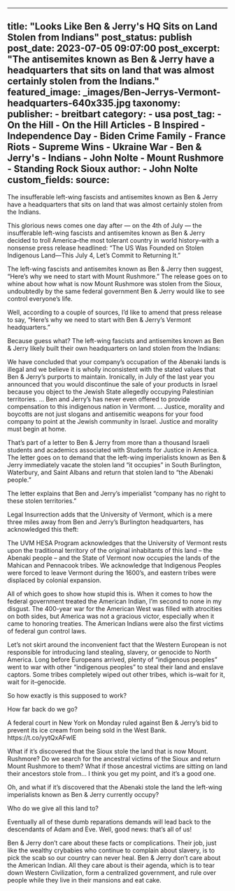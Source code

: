 
---
title: "Looks Like Ben &amp; Jerry&#39;s HQ Sits on Land Stolen from Indians" 
post_status: publish
post_date: 2023-07-05 09:07:00 
post_excerpt: "The antisemites known as Ben &amp; Jerry have a headquarters that sits on land that was almost certainly stolen from the Indians."
featured_image: _images/Ben-Jerrys-Vermont-headquarters-640x335.jpg 
taxonomy:
    publisher:
        - breitbart
    category:
        - usa 
    post_tag:
        - On the Hill
        - On the Hill Articles
        - B Inspired
        - Independence Day
        - Biden Crime Family
        - France Riots
        - Supreme Wins
        - Ukraine War
        - Ben &amp; Jerry&#39;s
        - Indians
        - John Nolte
        - Mount Rushmore
        - Standing Rock Sioux
    author:
        - John Nolte
custom_fields:
    source: 
---
The insufferable left-wing fascists and antisemites known as Ben &amp; Jerry have a headquarters that sits on land that was almost certainly stolen from the Indians.

This glorious news comes one day after — on the 4th of July — the insufferable left-wing fascists and antisemites known as Ben &amp; Jerry decided to troll America–the most tolerant country in world history–with a nonsense press release headlined: “The US Was Founded on Stolen Indigenous Land—This July 4, Let’s Commit to Returning It.”

The left-wing fascists and antisemites known as Ben &amp; Jerry then suggest, “Here’s why we need to start with Mount Rushmore.” The release goes on to whine about how what is now Mount Rushmore was stolen from the Sioux, undoubtedly by the same federal government Ben &amp; Jerry would like to see control everyone’s life.

Well, according to a couple of sources, I’d like to amend that press release to say, “Here’s why we need to start with Ben &amp; Jerry’s Vermont headquarters.”

Because guess what? The left-wing fascists and antisemites known as Ben &amp; Jerry likely built their own headquarters on land stolen from the Indians:

We have concluded that your company’s occupation of the Abenaki lands is illegal and we believe it is wholly inconsistent with the stated values that Ben &amp; Jerry’s purports to maintain. Ironically, in July of the last year you announced that you would discontinue the sale of your products in Israel because you object to the Jewish State allegedly occupying Palestinian territories. … Ben and Jerry’s has never even offered to provide compensation to this indigenous nation in Vermont. … Justice, morality and boycotts are not just slogans and antisemitic weapons for your food company to point at the Jewish community in Israel. Justice and morality must begin at home.

That’s part of a letter to Ben &amp; Jerry from more than a thousand Israeli students and academics associated with Students for Justice in America. The letter goes on to demand that the left-wing imperialists known as Ben &amp; Jerry immediately vacate the stolen land “it occupies” in South Burlington, Waterbury, and Saint Albans and return that stolen land to “the Abenaki people.”

The letter explains that Ben and Jerry’s imperialist “company has no right to these stolen territories.”

Legal Insurrection adds that the University of Vermont, which is a mere three miles away from Ben and Jerry’s Burlington headquarters, has acknowledged this theft:

The UVM HESA Program acknowledges that the University of Vermont rests upon the traditional territory of the original inhabitants of this land – the Abenaki people – and the State of Vermont now occupies the lands of the Mahican and Pennacook tribes. We acknowledge that Indigenous Peoples were forced to leave Vermont during the 1600’s, and eastern tribes were displaced by colonial expansion.

All of which goes to show how stupid this is. When it comes to how the federal government treated the American Indian, I’m second to none in my disgust. The 400-year war for the American West was filled with atrocities on both sides, but America was not a gracious victor, especially when it came to honoring treaties. The American Indians were also the first victims of federal gun control laws.

Let’s not skirt around the inconvenient fact that the Western European is not responsible for introducing land stealing, slavery, or genocide to North America. Long before Europeans arrived, plenty of “indigenous peoples” went to war with other “indigenous peoples” to steal their land and enslave captors. Some tribes completely wiped out other tribes, which is–wait for it, wait for it–genocide.

So how exactly is this supposed to work?

How far back do we go?

A federal court in New York on Monday ruled against Ben &amp; Jerry’s bid to prevent its ice cream from being sold in the West Bank. https:&#x2F;&#x2F;t.co&#x2F;yytQxAFwlE

What if it’s discovered that the Sioux stole the land that is now Mount. Rushmore? Do we search for the ancestral victims of the Sioux and return Mount Rushmore to them? What if those ancestral victims are sitting on land their ancestors stole from… I think you get my point, and it’s a good one.

Oh, and what if it’s discovered that the Abenaki stole the land the left-wing imperialists known as Ben &amp; Jerry currently occupy?

Who do we give all this land to?

Eventually all of these dumb reparations demands will lead back to the descendants of Adam and Eve. Well, good news: that’s all of us!

Ben &amp; Jerry don’t care about these facts or complications. Their job, just like the wealthy crybabies who continue to complain about slavery, is to pick the scab so our country can never heal. Ben &amp; Jerry don’t care about the American Indian. All they care about is their agenda, which is to tear down Western Civilization, form a centralized government, and rule over people while they live in their mansions and eat cake. 